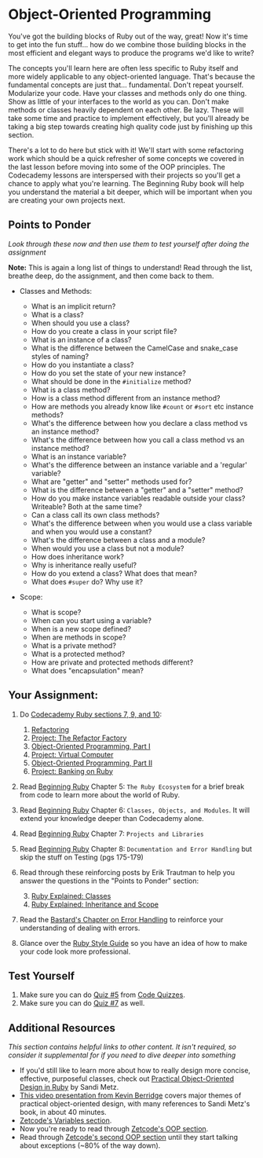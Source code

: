 # Object-Oriented Programming
<!-- *Estimated Time: 8-12 hrs* -->

You've got the building blocks of Ruby out of the way, great! Now it's time to get into the fun stuff... how do we combine those building blocks in the most efficient and elegant ways to produce the programs we'd like to write?

The concepts you'll learn here are often less specific to Ruby itself and more widely applicable to any object-oriented language.  That's because the fundamental concepts are just that... fundamental.  Don't repeat yourself.  Modularize your code.  Have your classes and methods only do one thing.  Show as little of your interfaces to the world as you can.  Don't make methods or classes heavily dependent on each other.  Be lazy.  These will take some time and practice to implement effectively, but you'll already be taking a big step towards creating high quality code just by finishing up this section.

There's a lot to do here but stick with it!  We'll start with some refactoring work which should be a quick refresher of some concepts we covered in the last lesson before moving into some of the OOP principles.  The Codecademy lessons are interspersed with their projects so you'll get a chance to apply what you're learning.  The Beginning Ruby book will help you understand the material a bit deeper, which will be important when you are creating your own projects next.


## Points to Ponder

*Look through these now and then use them to test yourself after doing the assignment*


**Note:** This is again a long list of things to understand!  Read through the list, breathe deep, do the assignment, and then come back to them.

* Classes and Methods:

    * What is an implicit return?
    * What is a class?
    * When should you use a class?
    * How do you create a class in your script file?
    * What is an instance of a class?
    * What is the difference between the CamelCase and snake_case styles of naming?
    * How do you instantiate a class?
    * How do you set the state of your new instance?
    * What should be done in the `#initialize` method?
    * What is a class method?
    * How is a class method different from an instance method?
    * How are methods you already know like `#count` or `#sort` etc instance methods?
    * What's the difference between how you declare a class method vs an instance method?
    * What's the difference between how you call a class method vs an instance method?
    * What is an instance variable?
    * What's the difference between an instance variable and a 'regular' variable?
    * What are "getter" and "setter" methods used for?
    * What is the difference between a "getter" and a "setter" method?
    * How do you make instance variables readable outside your class?  Writeable? Both at the same time?
    * Can a class call its own class methods?
    * What's the difference between when you would use a class variable and when you would use a constant?
    * What's the difference between a class and a module?
    * When would you use a class but not a module?
    * How does inheritance work?
    * Why is inheritance really useful?
    * How do you extend a class?  What does that mean?
    * What does `#super` do?  Why use it?

* Scope:

    * What is scope?
    * When can you start using a variable?
    * When is a new scope defined?
    * When are methods in scope?
    * What is a private method?
    * What is a protected method?
    * How are private and protected methods different?
    * What does "encapsulation" mean?

## Your Assignment:

1. Do [Codecademy Ruby sections 7, 9, and 10](http://www.codecademy.com/tracks/ruby):

    1. [Refactoring](http://www.codecademy.com/courses/ruby-beginner-en-1o8Mb?curriculum_id=5059f8619189a5000201fbcb)
    2. [Project: The Refactor Factory](http://www.codecademy.com/courses/ruby-beginner-en-Zjd2y?curriculum_id=5059f8619189a5000201fbcb)
    3. [Object-Oriented Programming, Part I](http://www.codecademy.com/courses/ruby-beginner-en-MFiQ6?curriculum_id=5059f8619189a5000201fbcb)
    4. [Project: Virtual Computer](http://www.codecademy.com/courses/ruby-beginner-en-X5wcR?curriculum_id=5059f8619189a5000201fbcb)
    5. [Object-Oriented Programming, Part II](http://www.codecademy.com/courses/ruby-beginner-en-zfe3o?curriculum_id=5059f8619189a5000201fbcb)
    6. [Project: Banking on Ruby](http://www.codecademy.com/courses/ruby-beginner-en-32cN3?curriculum_id=5059f8619189a5000201fbcb)

2. Read [Beginning Ruby](https://www.amazon.co.uk/Beginning-Ruby-Professional-Peter-Cooper/dp/1484212797) Chapter 5: `The Ruby Ecosystem` for a brief break from code to learn more about the world of Ruby.
3. Read [Beginning Ruby](https://www.amazon.co.uk/Beginning-Ruby-Professional-Peter-Cooper/dp/1484212797) Chapter 6: `Classes, Objects, and Modules`.  It will extend your knowledge deeper than Codecademy alone.
4. Read [Beginning Ruby](https://www.amazon.co.uk/Beginning-Ruby-Professional-Peter-Cooper/dp/1484212797) Chapter 7: `Projects and Libraries`
5. Read [Beginning Ruby](https://www.amazon.co.uk/Beginning-Ruby-Professional-Peter-Cooper/dp/1484212797) Chapter 8: `Documentation and Error Handling` but skip the stuff on Testing (pgs 175-179)
6. Read through these reinforcing posts by Erik Trautman to help you answer the questions in the "Points to Ponder" section:

    3. [Ruby Explained: Classes](http://www.eriktrautman.com/posts/ruby-explained-classes)
    7. [Ruby Explained: Inheritance and Scope](http://www.eriktrautman.com/posts/ruby-explained-inheritance-and-scope)

6. Read the [Bastard's Chapter on Error Handling](http://ruby.bastardsbook.com/chapters/exception-handling/) to reinforce your understanding of dealing with errors.
6. Glance over the [Ruby Style Guide](https://github.com/bbatsov/ruby-style-guide) so you have an idea of how to make your code look more professional.


## Test Yourself

1. Make sure you can do [Quiz #5](http://www.codequizzes.com/ruby/beginner/intro-object-oriented-programming) from [Code Quizzes](http://www.codequizzes.com).
2. Make sure you can do [Quiz #7](http://www.codequizzes.com/ruby/beginner/modules-classes-inheritance) as well.

## Additional Resources

*This section contains helpful links to other content. It isn't required, so consider it supplemental for if you need to dive deeper into something*


* If you'd still like to learn more about how to really design more concise, effective, purposeful classes, check out [Practical Object-Oriented Design in Ruby](https://amzn.com/B0096BYG7C) by Sandi Metz.
* [This video presentation from Kevin Berridge](http://vimeo.com/91672848) covers major themes of practical object-oriented design, with many references to Sandi Metz's book, in about 40 minutes.
* [Zetcode's Variables section](http://zetcode.com/lang/rubytutorial/variables/).
* Now you're ready to read through [Zetcode's OOP section](http://zetcode.com/lang/rubytutorial/oop/).
* Read through [Zetcode's second OOP section](http://zetcode.com/lang/rubytutorial/oop2/) until they start talking about exceptions (~80% of the way down).
